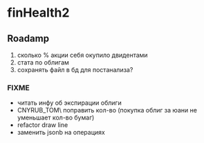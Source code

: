 # finHealth2

## Roadamp

1. сколько % акции себя окупило двидентами
2. стата по облигам
3. сохранять файл в бд для постанализа?

### FIXME

- читать инфу об экспирации облиги
- CNYRUB_TOM\ поправить кол-во (покупка облиг за юани не уменьшает кол-во бумаг)
- refactor draw line
- заменить jsonb на операциях
